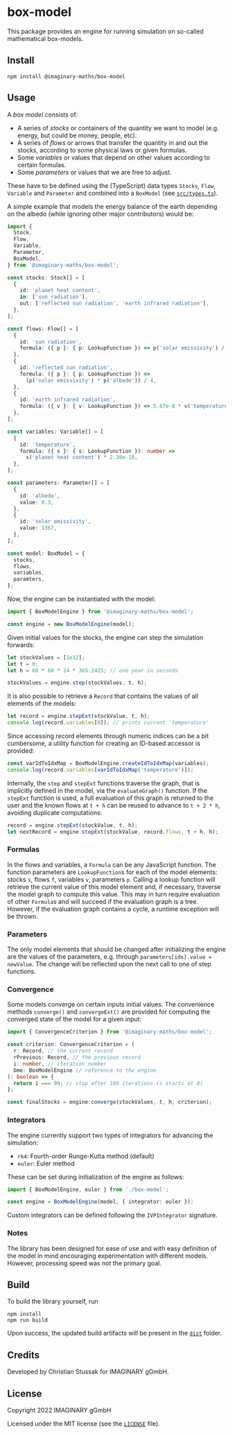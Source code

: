 # box-model

This package provides an engine for running simulation on so-called mathematical box-models.

## Install

`npm install @imaginary-maths/box-model`

## Usage

A _box model_ consists of:

- A series of _stocks_ or containers of the quantity we want to model (e.g. energy, but could be money, people, etc).
- A series of _flows_ or arrows that transfer the quantity in and out the stocks, according to some physical laws or given formulas.
- Some _variables_ or values that depend on other values according to certain formulas.
- Some _parameters_ or values that we are free to adjust.

These have to be defined using the (TypeScript) data types `Stocks`, `Flow`, `Variable` and `Parameter` and combined into a `BoxModel` (see [`src/types.ts`](src/types.ts)).

A simple example that models the energy balance of the earth depending on the albedo (while ignoring other major contributors) would be:

```ts
import {
  Stock,
  Flow,
  Variable,
  Parameter,
  BoxModel,
} from '@imaginary-maths/box-model';

const stocks: Stock[] = [
  {
    id: 'planet heat content',
    in: ['sun radiation'],
    out: ['reflected sun radiation', 'earth infrared radiation'],
  },
];

const flows: Flow[] = [
  {
    id: 'sun radiation',
    formula: ({ p }: { p: LookupFunction }) => p('solar emissivity') / 4,
  },
  {
    id: 'reflected sun radiation',
    formula: ({ p }: { p: LookupFunction }) =>
      (p('solar emissivity') * p('albedo')) / 4,
  },
  {
    id: 'earth infrared radiation',
    formula: ({ v }: { v: LookupFunction }) => 5.67e-8 * v('temperature') ** 4,
  },
];

const variables: Variable[] = [
  {
    id: 'temperature',
    formula: ({ s }: { s: LookupFunction }): number =>
      s('planet heat content') * 2.38e-10,
  },
];

const parameters: Parameter[] = [
  {
    id: 'albedo',
    value: 0.3,
  },
  {
    id: 'solar emissivity',
    value: 1367,
  },
];

const model: BoxModel = {
  stocks,
  flows,
  variables,
  paramters,
};
```

Now, the engine can be instantiated with the model:

```ts
import { BoxModelEngine } from '@imaginary-maths/box-model';

const engine = new BoxModelEngine(model);
```

Given initial values for the stocks, the engine can step the simulation forwards:

```ts
let stockValues = [1e12];
let t = 0;
let h = 60 * 60 * 24 * 365.2425; // one year in seconds

stockValues = engine.step(stockValues, t, h);
```

It is also possible to retrieve a `Record` that contains the values of all elements of the models:

```ts
let record = engine.stepExt(stockValue, t, h);
console.log(record.variables[0]); // prints current 'temperature'
```

Since accessing record elements through numeric indices can be a bit cumbersome, a utility function for creating an ID-based accessor is provided:

```ts
const varIdToIdxMap = BoxModelEngine.createIdToIdxMap(variables);
console.log(record.variables[varIdToIdxMap('temperature')]);
```

Internally, the `step` and `stepExt` functions traverse the graph, that is implicitly defined in the model, via the `evaluateGraph()` function. If the `stepExt` function is used, a full evaluation of this graph is returned to the user and the known flows at `t + h` can be reused to advance to `t + 2 * h`, avoiding duplicate computations:

```ts
record = engine.stepExt(stockValue, t, h);
let nextRecord = engine.stepExt(stockValue, record.flows, t + h, h);
```

### Formulas

In the flows and variables, a `Formula` can be any JavaScript function. The function parameters are `LookupFunction`s for each of the model elements: stocks `s`, flows `f`, variables `v`, parameters `p`. Calling a lookup function will retrieve the current value of this model element and, if necessary, traverse the model graph to compute this value. This may in turn require evaluation of other `Formula`s and will succeed if the evaluation graph is a tree. However, if the evaluation graph contains a cycle, a runtime exception will be thrown.

### Parameters

The only model elements that should be changed after initializing the engine are the values of the parameters, e.g. through `parameters[idx].value = newValue`. The change will be reflected upon the next call to one of step functions.

### Convergence

Some models converge on certain inputs initial values. The convenience methods
`converge()` and `convergeExt()` are provided for computing the converged state of the model for a given input:

```ts
import { ConvergenceCriterion } from '@imaginary-maths/box-model';

const criterion: ConvergenceCriterion = (
  r: Record, // the current record
  rPrevious: Record, // the previous record
  i: number, // iteration number
  bme: BoxModelEngine // reference to the engine
): boolean => {
  return i === 99; // stop after 100 iterations (i starts at 0)
};

const finalStocks = engine.converge(stockValues, t, h, criterion);
```

### Integrators

The engine currently support two types of integrators for advancing the simulation:

- `rk4`: Fourth-order Runge-Kutta method (default)
- `euler`: Euler method

These can be set during initialization of the engine as follows:

```ts
import { BoxModelEngine, euler } from './box-model';

const engine = BoxModelEngine(model, { integrator: euler });
```

Custom integrators can be defined following the `IVPIntegrator` signature.

### Notes

The library has been designed for ease of use and with easy definition of the model in mind encouraging experimentation with different models. However, processing speed was not the primary goal.

## Build

To build the library yourself, run

```
npm install
npm run build
```

Upon success, the updated build artifacts will be present in the [`dist`](dist) folder.

## Credits

Developed by Christian Stussak for IMAGINARY gGmbH.

## License

Copyright 2022 IMAGINARY gGmbH

Licensed under the MIT license (see the [`LICENSE`](LICENSE) file).

